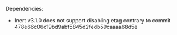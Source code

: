 Dependencies:
- Inert v3.1.0 does not support disabling etag contrary to commit 478e66c06c19bd9abf5845d2fedb59caaaa68d5e